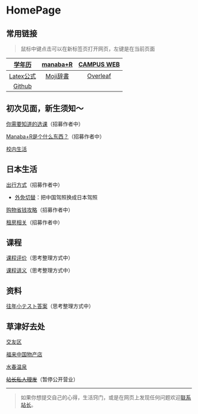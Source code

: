 # HomePage

## 常用链接

>鼠标中键点击可以在新标签页打开网页，左键是在当前页面

|[学年历](http://www.ritsumei.ac.jp/profile/info/calendar/)|[manaba+R](https://ct.ritsumei.ac.jp/ct/home)|[CAMPUS WEB](https://cw.ritsumei.ac.jp/campusweb/login.html)|
|:----:|:----:|:----:|
|[Latex公式](https://www.latexlive.com/home)|[Moji辞書](https://www.mojidict.com)|[Overleaf](https://www.overleaf.com/)|
|[Github](https://github.com/)|||

## 初次见面，新生须知～

[你需要知道的选课](https://luopzh.github.io/University-R/writting)（招募作者中）

[Manaba+R是个什么东西？](https://luopzh.github.io/University-R/writting)（招募作者中）

[校内生活](https://luopzh.github.io/University-R/pages/lifeinschool) 

## 日本生活

[出行方式](https://luopzh.github.io/University-R/writting)（招募作者中）

- [外免切替](https://luopzh.github.io/University-R/pages/waimianqieti)：把中国驾照换成日本驾照

[购物省钱攻略](https://luopzh.github.io/University-R/writting)（招募作者中）

[租房相关](https://luopzh.github.io/University-R/writting)（招募作者中）

## 课程

[课程评价](https://luopzh.github.io/University-R/writting)（思考整理方式中）

[课程讲义](https://luopzh.github.io/University-R/writting)（思考整理方式中）

## 资料

[往年小テスト答案](https://luopzh.github.io/University-R/writting)（思考整理方式中）

## 草津好去处

[交友区](https://luopzh.github.io/University-R/pages/makefriends)

[福来中国物产店](https://luopzh.github.io/University-R/pages/fulai)

[水春温泉](https://luopzh.github.io/University-R/pages/suishun)

[~~站长私人理发~~](https://luopzh.github.io/University-R/pages/lifa)（暂停公开营业）

------

>如果你想提交自己的心得，生活窍门，或是在网页上发现任何问题欢迎[联系站长](https://luopzh.github.io/University-R/pages/makefriends#001-%E7%AB%99%E9%95%BF)。
